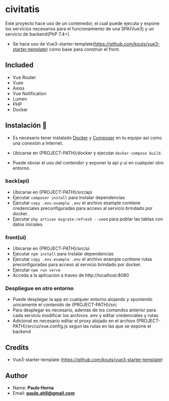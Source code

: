 # civitatis
Este proyecto hace uso de un contenedor, el cual puede ejecuta y expone los servicios necesarios para el funcionamiento de una SPA(Vue3) y un servicio de backend(PhP 7.4+).
* Se hace uso de Vue3-starter-template(https://github.com/kouts/vue3-starter-template) como base para construir el front.

## Included
 * Vue Router
 * Vuex
 * Axios
 * Vue Notification
 * Lumen 
 * PHP
 * Docker
 
## Instalación 🔧
* Es necesario tener instalado [Docker](https://docs.docker.com/engine/install/) y [Composer](https://docs.docker.com/compose/install/)  en tu equipo así como una  conexión a Internet.

* Ubicarse en {PROJECT-PATH}/docker  y ejecutar `docker-compose build`.
* Puede obviar el uso del contendor y exponer la api y ui en cualquier otro entorno.

### back(api)
* Ubicarse en {PROJECT-PATH}/src/api
* Ejecutar `composer install` para instalar dependencias
* Ejecutar `copy .env.example .env`  el archivo example contiene credenciales preconfiguradas para acceso al servicio brindado por docker.
* Ejecutar `php artisan migrate:refresh --seed` para poblar las tablas con datos iniciales

### front(ui)
* Ubicarse en {PROJECT-PATH}/src/ui
* Ejecutar `npm install` para instalar dependencias
* Ejecutar `copy .env.example .env`   el archivo example contiene rutas preconfiguradas para acceso al servicio brindado por docker.
* Ejecutar `npm run serve` 
* Acceda a la aplicacion a traves de http://localhost:8080


### Despliegue en otro entorno
* Puede desplegar la app en cualquier entorno alojando y  xponiendo unicamente el contenido de {PROJECT-PATH}/src
* Para desplegar es necesario, ademas de los comandos anterior para cada servicio modificar los archivos .env y editar credenciales y rutas
* Adicional es necesario editar el proxy alojado en el archivo {PROJECT-PATH}/src/ui/vue.config.js segun las rutas en las que se expone el backend

## Credits
* Vue3-starter-template (https://github.com/kouts/vue3-starter-template)

## Author
* Name: **Paulo Horna**
* Email: **paulo.ahll@gmail.com**

